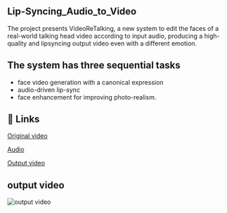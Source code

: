 
## Lip-Syncing_Audio_to_Video
The project presents VideoReTalking, a new system to edit the faces of a real-world talking head video according to input audio, producing a high-quality and lipsyncing output video even with a different emotion.

## The system has three sequential tasks

- face video generation with a canonical expression
- audio-driven lip-sync
- face enhancement for improving photo-realism. 

## 🔗 Links
[Original video](https://drive.google.com/file/d/1xtwHAlDfeoHd2D2AS7Ut1IJbNaGq5v0H/view?usp=sharing)

[Audio](https://drive.google.com/file/d/11hWqVsiwcx7oMEWvkf0Yr3-vIq4y-xA-/view?usp=sharing)

[Output video](https://drive.google.com/file/d/1rSfhsCWHy4VoM6A2RqRJ-eiNOjGUhvV6/view?usp=sharing)

## output video
![output video](https://github.com/user-attachments/assets/6c57a1dc-693e-4b18-aafc-faee0be7d88c)


